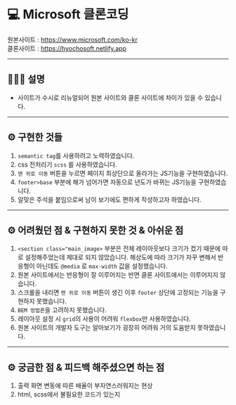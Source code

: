 # 💻 Microsoft 클론코딩

원본사이트 : https://www.microsoft.com/ko-kr<br/>
클론사이트 : https://hyochosoft.netlify.app

---

## 👩🏻‍💻 설명

- 사이트가 수시로 리뉴얼되어 원본 사이트와 클론 사이트에 차이가 있을 수 있습니다.

---

## ⚙️ 구현한 것들

1. `semantic tag`를 사용하려고 노력하였습니다.
2. css 전처리기 `scss` 를 사용하였습니다.
3. `맨 위로 이동` 버튼을 누르면 페이지 최상단으로 올라가는 JS기능을 구현하였습니다.
4. `footer>base` 부분에 해가 넘어가면 자동으로 년도가 바뀌는 JS기능을 구현하였습니다.
5. 알맞은 주석을 붙임으로써 남이 보기에도 편하게 작성하고자 하였습니다.

---

## ⚙️ 어려웠던 점 & 구현하지 못한 것 & 아쉬운 점

1. `<section class="main_image>` 부분은 전체 레이아웃보다 크기가 컸기 때문에 따로 설정해주었는데 제대로 되지 않았습니다. 해상도에 따라 크기가 자꾸 변해서 반응형이 아닌데도 `@media` 로 `max-width` 값을 설정했습니다.
2. 원본 사이트에서는 반응형이 잘 이루어지는 반면 클론 사이트에서는 이루어지지 않습니다.
3. 스크롤을 내리면 `맨 위로 이동` 버튼이 생긴 이후 `footer` 상단에 고정되는 기능을 구현하지 못했습니다.
4. `BEM 방법론`을 고려하지 못했습니다.
5. 레이아웃 설정 시 `grid`의 사용이 어려워 `flexbox`만 사용하였습니다.
6. 원본 사이트의 개발자 도구는 알아보기가 굉장히 어려워 거의 도움받지 못하였습니다.

---

## ⚙️ 궁금한 점 & 피드백 해주셨으면 하는 점

1. 출력 화면 변동에 따른 배율이 부자연스러워지는 현상
2. html, scss에서 불필요한 코드가 있는지
